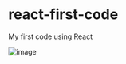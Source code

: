 # react-first-code

My first code using React

![image](https://user-images.githubusercontent.com/71724307/146185540-1e4fe7d4-69e2-4777-87b8-80c874de559a.png)
